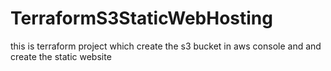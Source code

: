 # TerraformS3StaticWebHosting
this is terraform project which create the s3 bucket in aws console and and create the static website 
